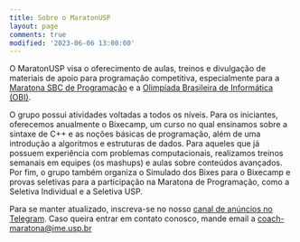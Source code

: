 ```yaml
---
title: Sobre o MaratonUSP
layout: page
comments: true
modified: '2023-06-06 13:00:00'
---
```

O MaratonUSP visa o oferecimento de aulas, treinos e divulgação de materiais de apoio para programação competitiva, especialmente para a [Maratona SBC de Programação](http://maratona.sbc.org.br) e a [Olimpíada Brasileira de Informática (OBI)](https://olimpiada.ic.unicamp.br).

O grupo possui atividades voltadas a todos os níveis. Para os iniciantes, oferecemos anualmente o Bixecamp, um curso no qual ensinamos sobre a sintaxe de C++ e as noções básicas de programação, além de uma introdução a algoritmos e estruturas de dados. Para aqueles que já possuem experiência com problemas computacionais, realizamos treinos semanais em equipes (os mashups) e aulas sobre conteúdos avançados. Por fim, o grupo também organiza o Simulado dos Bixes para o Bixecamp e provas seletivas para a participação na Maratona de Programação, como a Seletiva Individual e a Seletiva USP.

Para se manter atualizado, inscreva-se no nosso [canal de anúncios no Telegram](https://t.me/maratonusp).
Caso queira entrar em contato conosco, mande email a [coach-maratona@ime.usp.br](mailto://coach-maratona@ime.usp.br)
